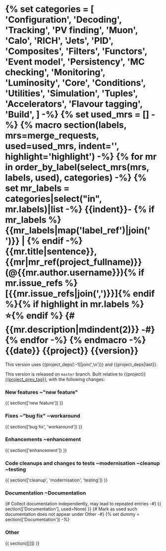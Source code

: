 {% set categories = [
    'Configuration',
    'Decoding', 'Tracking', 'PV finding', 'Muon', 'Calo', 'RICH', 'Jets',
    'PID', 'Composites', 'Filters', 'Functors',
    'Event model', 'Persistency',
    'MC checking', 'Monitoring', 'Luminosity',
    'Core', 'Conditions', 'Utilities',
    'Simulation',  'Tuples', 'Accelerators',
    'Flavour tagging',
    'Build',
    ] -%}
{% set used_mrs = [] -%}
{% macro section(labels, mrs=merge_requests, used=used_mrs, indent='', highlight='highlight') -%}
{% for mr in order_by_label(select_mrs(mrs, labels, used), categories) -%}
  {% set mr_labels = categories|select("in", mr.labels)|list -%}
{{indent}}- {% if mr_labels %}{{mr_labels|map('label_ref')|join(' ')}} | {% endif -%}
    {{mr.title|sentence}}, {{mr|mr_ref(project_fullname)}} (@{{mr.author.username}}){% if mr.issue_refs %} [{{mr.issue_refs|join(',')}}]{% endif %}{% if highlight in mr.labels %} :star:{% endif %}
{# {{mr.description|mdindent(2)}} -#}
{% endfor -%}
{% endmacro -%}
{{date}} {{project}} {{version}}
===

This version uses
{{project_deps[:-1]|join(',\n')}} and
{{project_deps|last}}.

This version is released on `master` branch.
Built relative to {{project}} [{{project_prev_tag}}](../-/tags/{{project_prev_tag}}), with the following changes:

### New features ~"new feature"

{{ section(['new feature']) }}

### Fixes ~"bug fix" ~workaround

{{ section(['bug fix', 'workaround']) }}

### Enhancements ~enhancement

{{ section(['enhancement']) }}

### Code cleanups and changes to tests ~modernisation ~cleanup ~testing

{{ section(['cleanup', 'modernisation', 'testing']) }}

### Documentation ~Documentation

{# Collect documentation independently, may lead to repeated entries -#}
{{ section(['Documentation'], used=None) }}
{# Mark as used such documentation does not appear under Other -#}
{% set dummy = section(['Documentation']) -%}

### Other

{{ section([[]]) }}
